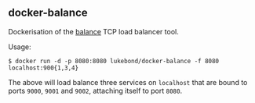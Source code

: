 docker-balance
---

Dockerisation of the [balance](http://www.inlab.de/balance.html) TCP load balancer tool.

Usage:

```
$ docker run -d -p 8080:8080 lukebond/docker-balance -f 8080 localhost:900{1,3,4}
```

The above will load balance three services on `localhost` that are bound to
ports `9000`, `9001` and `9002`, attaching itself to port `8080`.
